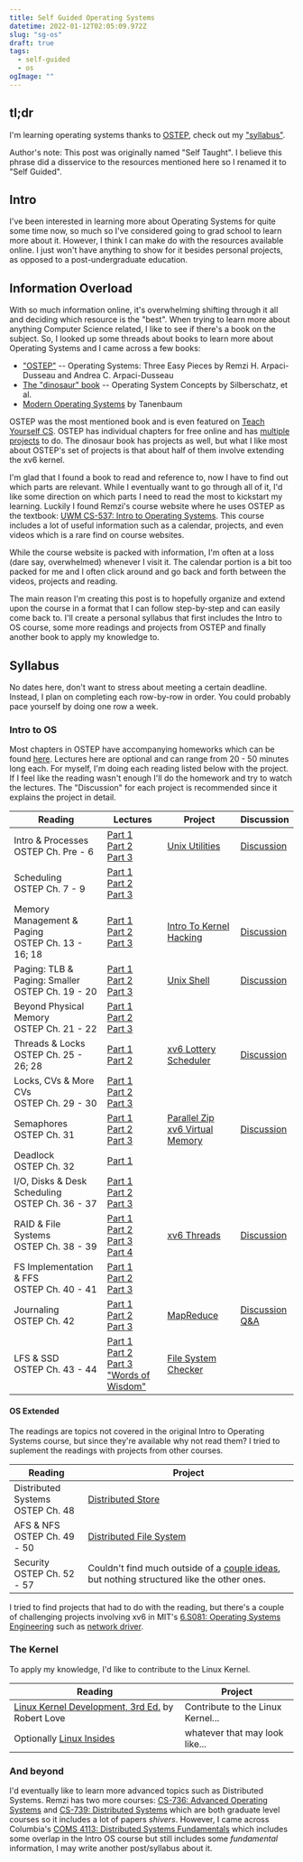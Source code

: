 ```yaml
---
title: Self Guided Operating Systems
datetime: 2022-01-12T02:05:09.972Z
slug: "sg-os"
draft: true
tags:
  - self-guided
  - os
ogImage: ""
---
```


## tl;dr

I'm learning operating systems thanks to [OSTEP](https://pages.cs.wisc.edu/~remzi/OSTEP/), check out my ["syllabus"](#syllabus).

Author's note: This post was originally named "Self Taught". I believe this phrase did a disservice to the resources mentioned here so I renamed it to "Self Guided".

## Intro

I've been interested in learning more about Operating Systems for quite some time now, so much so I've considered going to grad school to learn more about it. However, I think I can make do with the resources available online. I just won't have anything to show for it besides personal projects, as opposed to a post-undergraduate education.

## Information Overload

With so much information online, it's overwhelming shifting through it all and deciding which resource is the "best". When trying to learn more about anything Computer Science related, I like to see if there's a book on the subject. So, I looked up some threads about books to learn more about Operating Systems and I came across a few books:

- ["OSTEP"](https://pages.cs.wisc.edu/~remzi/OSTEP/) -- Operating Systems: Three Easy Pieces by Remzi H. Arpaci-Dusseau and Andrea C. Arpaci-Dusseau
- [The "dinosaur" book](https://codex.cs.yale.edu/avi/os-book/OS10/index.html) -- Operating System Concepts by Silberschatz, et al.
- [Modern Operating Systems](https://www.pearson.com/us/higher-education/program/Tanenbaum-Modern-Operating-Systems-4th-Edition/PGM80736.html) by Tanenbaum

OSTEP was the most mentioned book and is even featured on [Teach Yourself CS](https://teachyourselfcs.com/#operating-systems). OSTEP has individual chapters for free online and has [multiple projects](https://github.com/remzi-arpacidusseau/ostep-projects) to do. The dinosaur book has projects as well, but what I like most about OSTEP's set of projects is that about half of them involve extending the xv6 kernel.

I'm glad that I found a book to read and reference to, now I have to find out which parts are relevant. While I eventually want to go through all of it, I'd like some direction on which parts I need to read the most to kickstart my learning. Luckily I found Remzi's course website where he uses OSTEP as the textbook: [UWM CS-537: Intro to Operating Systems](https://pages.cs.wisc.edu/~remzi/Classes/537/Spring2018/). This course includes a lot of useful information such as a calendar, projects, and even videos which is a rare find on course websites.

While the course website is packed with information, I'm often at a loss (dare say, overwhelmed) whenever I visit it. The calendar portion is a bit too packed for me and I often click around and go back and forth between the videos, projects and reading.

The main reason I'm creating this post is to hopefully organize and extend upon the course in a format that I can follow step-by-step and can easily come back to. I'll create a personal syllabus that first includes the Intro to OS course, some more readings and projects from OSTEP and finally another book to apply my knowledge to.

## Syllabus

No dates here, don't want to stress about meeting a certain deadline. Instead, I plan on completing each row-by-row in order. You could probably pace yourself by doing one row a week.

### Intro to OS

Most chapters in OSTEP have accompanying homeworks which can be found [here](https://github.com/remzi-arpacidusseau/ostep-homework/). Lectures here are optional and can range from 20 - 50 minutes long each. For myself, I'm doing each reading listed below with the project. If I feel like the reading wasn't enough I'll do the homework and try to watch the lectures. The "Discussion" for each project is recommended since it explains the project in detail.

| Reading                                             | Lectures                                                                                                                                                                        | Project                                                                                                                                                                                                    | Discussion                                                                        |
| --------------------------------------------------- | ------------------------------------------------------------------------------------------------------------------------------------------------------------------------------- | ---------------------------------------------------------------------------------------------------------------------------------------------------------------------------------------------------------- | --------------------------------------------------------------------------------- |
| Intro & Processes<br>OSTEP Ch. Pre - 6              | [Part 1](https://www.youtube.com/watch?v=3uMbb9dLtlE)<br>[Part 2](https://www.youtube.com/watch?v=K4qbAiC77Yo)<br>[Part 3](https://www.youtube.com/watch?v=LVxN7ZkGh3w)         | [Unix Utilities](https://github.com/remzi-arpacidusseau/ostep-projects/tree/master/initial-utilities)                                                                                                      | [Discussion](https://www.youtube.com/watch?v=rgcq9x8LtGQ)                         |
| Scheduling<br>OSTEP Ch. 7 - 9                       | [Part 1](https://www.youtube.com/watch?v=oTd72Yp2m8w)<br>[Part 2](https://www.youtube.com/watch?v=Q09UgVfragU)<br>[Part 3](https://www.youtube.com/watch?v=fin5-82L-r8)         |
| Memory Management & Paging<br>OSTEP Ch. 13 - 16; 18 | [Part 1](https://youtu.be/cAiwISFta4g)<br>[Part 2](https://youtu.be/I0RIlSN0DzM)<br>[Part 3](https://youtu.be/0WVoWlOT-kY)                                                      | [Intro To Kernel Hacking](https://github.com/remzi-arpacidusseau/ostep-projects/tree/master/initial-xv6)                                                                                                   | [Discussion](https://www.youtube.com/watch?v=vR6z2QGcoo8)                         |
| Paging: TLB & Paging: Smaller<br>OSTEP Ch. 19 - 20  | [Part 1](https://youtu.be/wAx_h3HkIX0)<br>[Part 2](https://youtu.be/7BOXM2XgGO4)<br>[Part 3](https://youtu.be/LprKOBsALGA)                                                      | [Unix Shell](https://github.com/remzi-arpacidusseau/ostep-projects/tree/master/processes-shell)                                                                                                            | [Discussion](https://youtu.be/76PfvXTwF04)                                        |
| Beyond Physical Memory<br>OSTEP Ch. 21 - 22         | [Part 1](https://youtu.be/wAx_h3HkIX0)<br>[Part 2](https://youtu.be/7BOXM2XgGO4)<br>[Part 3](https://youtu.be/LprKOBsALGA)                                                      |
| Threads & Locks<br>OSTEP Ch. 25 - 26; 28            | [Part 1](https://www.youtube.com/watch?v=ggPkFxOTwHY)<br>[Part 2](https://www.youtube.com/watch?v=4tPXkN5nRQs)                                                                  | [xv6 Lottery Scheduler](https://github.com/remzi-arpacidusseau/ostep-projects/tree/master/scheduling-xv6-lottery)                                                                                          | [Discussion](https://www.youtube.com/watch?v=eYfeOT1QYmg)                         |
| Locks, CVs & More CVs<br>OSTEP Ch. 29 - 30          | [Part 1](https://www.youtube.com/watch?v=4PghlMdp9cU)<br>[Part 2](https://www.youtube.com/watch?v=hivv8F-LjzY)<br>[Part 3](https://youtu.be/BoLYvNp2Lc4)                        |
| Semaphores<br>OSTEP Ch. 31                          | [Part 1](https://youtu.be/U1LfmL7f1h8)<br>[Part 2](https://youtu.be/cuY8r8RXqAY)<br>[Part 3](https://youtu.be/WVHRaqom0yo)                                                      | [Parallel Zip](https://github.com/remzi-arpacidusseau/ostep-projects/tree/master/concurrency-pzip)<br>[xv6 Virtual Memory](https://github.com/remzi-arpacidusseau/ostep-projects/tree/master/vm-xv6-intro) | [Discussion](https://www.youtube.com/watch?v=z6dqk6iBBRY)                         |
| Deadlock<br>OSTEP Ch. 32                            | [Part 1](https://youtu.be/Fnp_K63ss44)                                                                                                                                          |                                                                                                                                                                                                            |                                                                                   |
| I/O, Disks & Desk Scheduling<br>OSTEP Ch. 36 - 37   | [Part 1](https://youtu.be/SQz2CTpI-NM)<br>[Part 2](https://youtu.be/15dJR01z82k)<br>[Part 3](https://youtu.be/yErUVST4Fv0)                                                      |                                                                                                                                                                                                            |                                                                                   |
| RAID & File Systems<br>OSTEP Ch. 38 - 39            | [Part 1](https://youtu.be/XF0mKxLrSVs)<br>[Part 2](https://youtu.be/h3WKYo1B19U)<br>[Part 3](https://youtu.be/Mn9g9XWec28)<br>[Part 4](https://youtu.be/EDFoFlzZ8_w)            | [xv6 Threads](https://github.com/remzi-arpacidusseau/ostep-projects/tree/master/concurrency-xv6-threads)                                                                                                   | [Discussion](https://www.youtube.com/watch?v=G9nW9UbkT7s)                         |
| FS Implementation & FFS<br>OSTEP Ch. 40 - 41        | [Part 1](https://youtu.be/QMjJlCqUYW4)<br>[Part 2](https://youtu.be/87vv7nVdTDA)<br>[Part 3](https://youtu.be/5n0AdNuBObU)                                                      |                                                                                                                                                                                                            |                                                                                   |
| Journaling<br>OSTEP Ch. 42                          | [Part 1](https://youtu.be/piwPJ0sLV0Y)<br>[Part 2](https://youtu.be/MgnQV-ss1wc)<br>[Part 3](https://youtu.be/wwvMNItRyl8)                                                      | [MapReduce](https://github.com/remzi-arpacidusseau/ostep-projects/tree/master/concurrency-mapreduce)                                                                                                       | [Discussion](https://youtu.be/tSiJ_oBSOZE)<br>[Q&A](https://youtu.be/jVmWrr8y0Uw) |
| LFS & SSD<br>OSTEP Ch. 43 - 44                      | [Part 1](https://youtu.be/59XSFnXQ-9Q)<br>[Part 2](https://youtu.be/6fbm9u7__L0)<br>[Part 3](https://youtu.be/vvttbstRdj8)<br>["Words of Wisdom"](https://youtu.be/sKTyhqvTUBU) | [File System Checker](https://github.com/remzi-arpacidusseau/ostep-projects/tree/master/filesystems-checker)                                                                                               |                                                                                   |

#### OS Extended

The readings are topics not covered in the original Intro to Operating Systems course, but since they're available why not read them? I tried to suplement the readings with projects from other courses.

| Reading                             | Project                                                                                                                                                          |
| ----------------------------------- | ---------------------------------------------------------------------------------------------------------------------------------------------------------------- |
| Distributed Systems<br>OSTEP Ch. 48 | [Distributed Store](http://cs.brown.edu/courses/csci1310/2020/assign/projects/project5.html)                                                                     |
| AFS & NFS<br>OSTEP Ch. 49 - 50      | [Distributed File System](https://github.com/remzi-arpacidusseau/ostep-projects/tree/master/filesystems-distributed)                                             |
| Security<br>OSTEP Ch. 52 - 57       | Couldn't find much outside of a [couple ideas](https://people.eecs.berkeley.edu/~daw/teaching/cs261-f04/projs.html), but nothing structured like the other ones. |

I tried to find projects that had to do with the reading, but there's a couple of challenging projects involving xv6 in MIT's [6.S081: Operating Systems Engineering](https://pdos.csail.mit.edu/6.S081/2020/) such as [network driver](https://pdos.csail.mit.edu/6.S081/2020/labs/net.html).

### The Kernel

To apply my knowledge, I'd like to contribute to the Linux Kernel.

| Reading                                                                                                                          | Project                           |
| -------------------------------------------------------------------------------------------------------------------------------- | --------------------------------- |
| [Linux Kernel Development, 3rd Ed.](https://www.oreilly.com/library/view/linux-kernel-development/9780768696974/) by Robert Love | Contribute to the Linux Kernel... |
| Optionally [Linux Insides](https://0xax.gitbooks.io/linux-insides/content/)                                                      | whatever that may look like...    |

### And beyond

I'd eventually like to learn more advanced topics such as Distributed Systems. Remzi has two more courses: [CS-736: Advanced Operating Systems](https://pages.cs.wisc.edu/~remzi/Classes/736/Spring2014/) and [CS-739: Distributed Systems](https://pages.cs.wisc.edu/~remzi/Classes/739/Fall2018/) which are both graduate level courses so it includes a lot of papers _shivers_. However, I came across Columbia's [COMS 4113: Distributed Systems Fundamentals](https://systems.cs.columbia.edu/ds1-class/01-lectures/) which includes some overlap in the Intro OS course but still includes some _fundamental_ information, I may write another post/syllabus about it.
